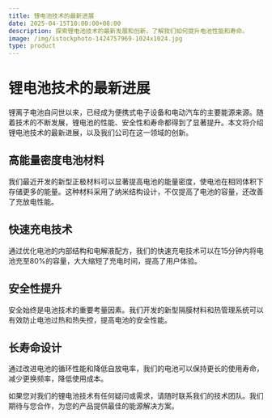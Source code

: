```yaml
---
title: 锂电池技术的最新进展
date: 2025-04-15T10:00:00+08:00
description: 探索锂电池技术的最新发展和创新，了解我们如何提升电池性能和寿命。
image: /img/istockphoto-1424757969-1024x1024.jpg
type: product
---
```


# 锂电池技术的最新进展

锂离子电池自问世以来，已经成为便携式电子设备和电动汽车的主要能源来源。随着技术的不断发展，锂电池的性能、安全性和寿命都得到了显著提升。本文将介绍锂电池技术的最新进展，以及我们公司在这一领域的创新。

## 高能量密度电池材料

我们最近开发的新型正极材料可以显著提高电池的能量密度，使电池在相同体积下存储更多的能量。这种材料采用了纳米结构设计，不仅提高了电池的容量，还改善了充放电性能。

## 快速充电技术

通过优化电池的内部结构和电解液配方，我们的快速充电技术可以在15分钟内将电池充至80%的容量，大大缩短了充电时间，提高了用户体验。

## 安全性提升

安全始终是电池技术的重要考量因素。我们开发的新型隔膜材料和热管理系统可以有效防止电池过热和热失控，提高电池的安全性能。

## 长寿命设计

通过改进电池的循环性能和降低自放电率，我们的电池可以保持更长的使用寿命，减少更换频率，降低使用成本。

如果您对我们的锂电池技术有任何疑问或需求，请随时联系我们的技术团队。我们期待与您合作，为您的产品提供最佳的能源解决方案。
